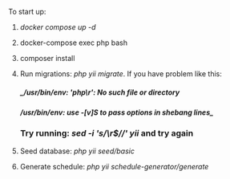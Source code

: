 To start up:
1. _docker compose up -d_
2. docker-compose exec php bash
3. composer install
4. Run migrations: _php yii migrate_. If you have problem like this:
   ##### _/usr/bin/env: 'php\r': No such file or directory
   ##### /usr/bin/env: use -[v]S to pass options in shebang lines_
   ### Try running: _sed -i 's/\r$//' yii_ and try again

5. Seed database: _php yii seed/basic_ 
6. Generate schedule: _php yii schedule-generator/generate_
